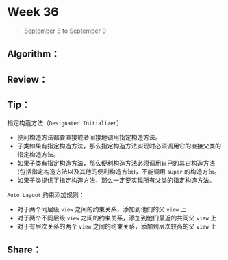 # Week 36

> September 3 to September 9

## Algorithm：

## Review：

## Tip：

指定构造方法（`Designated Initializer`）
- 便利构造方法都要直接或者间接地调用指定构造方法。
- 子类如果有指定构造方法，那么指定构造方法实现时必须调用它的直接父类的指定构造方法。
- 如果子类有指定构造方法，那么便利构造方法必须调用自己的其它构造方法(包括指定构造方法以及其他的便利构造方法)，不能调用 `super` 的构造方法。
- 如果子类提供了指定构造方法，那么一定要实现所有父类的指定构造方法。

`Auto Layout` 约束添加规则：
- 对于两个同层级 `view` 之间的约束关系，添加到他们的父 `view` 上
- 对于两个不同层级 `view` 之间的约束关系，添加到他们最近的共同父 `view` 上
- 对于有层次关系的两个 `view` 之间的约束关系，添加到层次较高的父 `view` 上

## Share：
